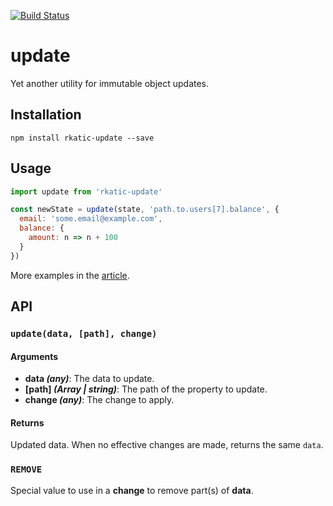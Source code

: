 [![Build Status](https://travis-ci.org/blazing-edge-labs/update.svg?branch=master)](https://travis-ci.org/blazing-edge-labs/update)

# update

Yet another utility for immutable object updates.

## Installation

`npm install rkatic-update --save`

## Usage

```js
import update from 'rkatic-update'

const newState = update(state, 'path.to.users[7].balance', {
  email: 'some.email@example.com',
  balance: {
    amount: n => n + 100
  }
})
```

More examples in the [article](https://blog.blazingedge.io/immutable-update/).

## API

### `update(data, [path], change)`

#### Arguments

* **data *(any)***: The data to update.
* **[path] *(Array | string)***: The path of the property to update.
* **change *(any)***: The change to apply.

#### Returns

Updated data. When no effective changes are made, returns the same `data`.

### `REMOVE`

Special value to use in a **change** to remove part(s) of **data**.

